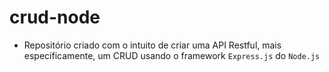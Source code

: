 # crud-node
- Repositório criado com o intuito de criar uma API Restful, mais especificamente, um CRUD usando o framework `Express.js` do `Node.js`
